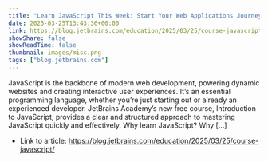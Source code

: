```yaml
---
title: "Learn JavaScript This Week: Start Your Web Applications Journey"
date: 2025-03-25T13:43:36+00:00
link: https://blog.jetbrains.com/education/2025/03/25/course-javascript/
showShare: false
showReadTime: false
thumbnail: images/misc.png
tags: ["blog.jetbrains.com"]
---
```

JavaScript is the backbone of modern web development, powering dynamic websites and creating interactive user experiences. It’s an essential programming language, whether you’re just starting out or already an experienced developer. JetBrains Academy’s new free course, Introduction to JavaScript, provides a clear and structured approach to mastering JavaScript quickly and effectively. Why learn JavaScript? Why […]

- Link to article: https://blog.jetbrains.com/education/2025/03/25/course-javascript/